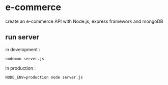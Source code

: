 # e-commerce
create an e-commerce API with Node.js, express framework and mongoDB

## run server 

in development :
```
nodemon server.js
```

in production :
```
NODE_ENV=production node server.js
```